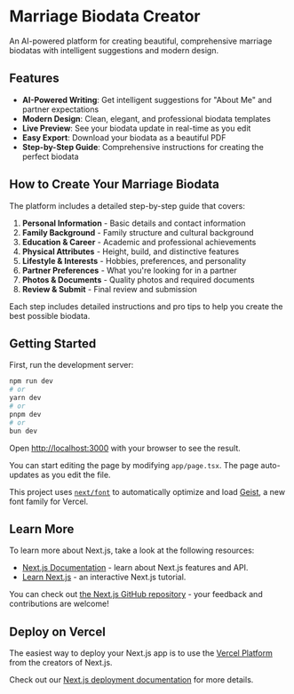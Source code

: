 # Marriage Biodata Creator

An AI-powered platform for creating beautiful, comprehensive marriage biodatas with intelligent suggestions and modern design.

## Features

- **AI-Powered Writing**: Get intelligent suggestions for "About Me" and partner expectations
- **Modern Design**: Clean, elegant, and professional biodata templates
- **Live Preview**: See your biodata update in real-time as you edit
- **Easy Export**: Download your biodata as a beautiful PDF
- **Step-by-Step Guide**: Comprehensive instructions for creating the perfect biodata

## How to Create Your Marriage Biodata

The platform includes a detailed step-by-step guide that covers:

1. **Personal Information** - Basic details and contact information
2. **Family Background** - Family structure and cultural background
3. **Education & Career** - Academic and professional achievements
4. **Physical Attributes** - Height, build, and distinctive features
5. **Lifestyle & Interests** - Hobbies, preferences, and personality
6. **Partner Preferences** - What you're looking for in a partner
7. **Photos & Documents** - Quality photos and required documents
8. **Review & Submit** - Final review and submission

Each step includes detailed instructions and pro tips to help you create the best possible biodata.

## Getting Started

First, run the development server:

```bash
npm run dev
# or
yarn dev
# or
pnpm dev
# or
bun dev
```

Open [http://localhost:3000](http://localhost:3000) with your browser to see the result.

You can start editing the page by modifying `app/page.tsx`. The page auto-updates as you edit the file.

This project uses [`next/font`](https://nextjs.org/docs/app/building-your-application/optimizing/fonts) to automatically optimize and load [Geist](https://vercel.com/font), a new font family for Vercel.

## Learn More

To learn more about Next.js, take a look at the following resources:

- [Next.js Documentation](https://nextjs.org/docs) - learn about Next.js features and API.
- [Learn Next.js](https://nextjs.org/learn) - an interactive Next.js tutorial.

You can check out [the Next.js GitHub repository](https://github.com/vercel/next.js) - your feedback and contributions are welcome!

## Deploy on Vercel

The easiest way to deploy your Next.js app is to use the [Vercel Platform](https://vercel.com/new?utm_medium=default-template&filter=next.js&utm_source=create-next-app&utm_campaign=create-next-app-readme) from the creators of Next.js.

Check out our [Next.js deployment documentation](https://nextjs.org/docs/app/building-your-application/deploying) for more details.
